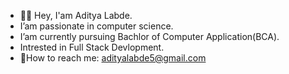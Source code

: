 - 🙋‍♂️ Hey, I'am Aditya Labde.
- I’am passionate in computer science.
- I’am currently pursuing Bachlor of Computer Application(BCA).
- Intrested in Full Stack Devlopment.
- 📩How to reach me: adityalabde5@gmail.com 

<!---
Adityalabde123/Adityalabde123 is a ✨ special ✨ repository because its `README.md` (this file) appears on your GitHub profile.
You can click the Preview link to take a look at your changes.
--->
